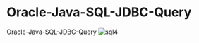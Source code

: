 # Oracle-Java-SQL-JDBC-Query
Oracle-Java-SQL-JDBC-Query
![sql4](https://github.com/Initech9/Oracle-Java-SQL-JDBC-Query/assets/30242600/cd39a2d0-d7b2-4937-869c-f18273f047ca)
